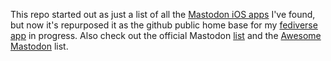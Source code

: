 This repo started out as just a list of all the [Mastodon iOS apps](iosapps.md) I've found, but now it's repurposed it as the github public home base for my [fediverse app](https://fedicat.com/) in progress. Also check out the official Mastodon [list](https://joinmastodon.org/apps) and the [Awesome Mastodon](https://github.com/hueyy/awesome-mastodon) list.

